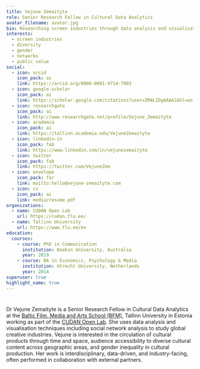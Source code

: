 ```yaml
---
title: Vejune Zemaityte
role: Senior Research Fellow in Cultural Data Analytics
avatar_filename: avatar.jpg
bio: Researching screen industries through data analysis and visualisation.
interests:
  - screen industries
  - diversity
  - gender
  - networks
  - public value
social:
  - icon: orcid
    icon_pack: ai
    link: https://orcid.org/0000-0001-9714-7903
  - icon: google-scholar
    icon_pack: ai
    link: https://scholar.google.com/citations?user=ZM4LIDgAAAAJ&hl=en
  - icon: researchgate
    icon_pack: ai
    link: http://www.researchgate.net/profile/Vejune_Zemaityte
  - icon: academia
    icon_pack: ai
    link: https://tallinn.academia.edu/VejuneZemaityte
  - icon: linkedin-in
    icon_pack: fab
    link: https://www.linkedin.com/in/vejunezemaityte
  - icon: twitter
    icon_pack: fab
    link: https://twitter.com/VejuneZem
  - icon: envelope
    icon_pack: far
    link: mailto:hello@vejune-zemaityte.com
  - icon: cv
    icon_pack: ai
    link: media/resume.pdf
organizations:
  - name: CUDAN Open Lab
    url: https://cudan.tlu.ee/
  - name: Tallinn University
    url: https://www.tlu.ee/en
education:
  courses:
    - course: PhD in Communication
      institution: Deakin University, Australia
      year: 2019
    - course: BA in Economics, Psychology & Media
      institution: Utrecht University, Netherlands
      year: 2014
superuser: true
highlight_name: true
---
```

#   
#   
Dr Vejune Zemaityte is a Senior Research Fellow in Cultural Data Analytics at the [Baltic Film, Media and Arts School (BFM)](https://www.tlu.ee/en/bfm), Tallinn University in Estonia working as part of the [CUDAN Open Lab](https://cudan.tlu.ee/). She uses data analysis and visualisation techniques including social network analysis to study global creative industries. Vejune is interested in the circulation of cultural products through time and space, audience accessibility to diverse cultural content across geographic areas, and gender inequality in cultural production. Her work is interdisciplinary, data-driven, and industry-facing, often performed in collaboration with external partners.
